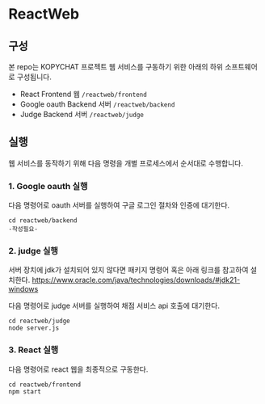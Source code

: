 # ReactWeb
## 구성
본 repo는 KOPYCHAT 프로젝트 웹 서비스를 구동하기 위한 아래의 하위 소프트웨어로 구성됩니다.
- React Frontend 웹 `/reactweb/frontend`
- Google oauth Backend 서버 `/reactweb/backend`
- Judge Backend 서버 `/reactweb/judge`

## 실행
웹 서비스를 동작하기 위해 다음 명령을 개별 프로세스에서 순서대로 수행합니다.
### 1. Google oauth 실행
다음 명령어로 oauth 서버를 실행하여 구글 로그인 절차와 인증에 대기한다.
```shell
cd reactweb/backend
-작성필요-
```
### 2. judge 실행
서버 장치에 jdk가 설치되어 있지 않다면 패키지 명령어 혹은 아래 링크를 참고하여 설치한다.
https://www.oracle.com/java/technologies/downloads/#jdk21-windows

다음 명령어로 judge 서버를 실행하여 채점 서비스 api 호출에 대기한다.
```shell
cd reactweb/judge
node server.js
```
### 3. React 실행
다음 명령어로 react 웹을 최종적으로 구동한다.
```shell
cd reactweb/frontend
npm start
```
